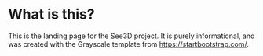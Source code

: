 # What is this?
This is the landing page for the See3D project. It is purely informational, and was created with the Grayscale template from https://startbootstrap.com/.
